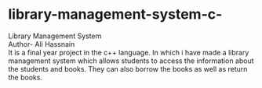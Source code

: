 # library-management-system-c-
Library Management System
<br>
Author- Ali Hassnain
<br>
It is a final year project in the c++ language. In which i have made a library management system which allows students to access the information about the students and books. They can also borrow the books as well as return the books.
